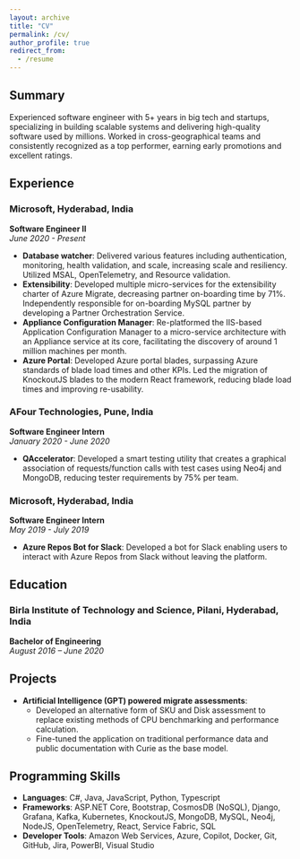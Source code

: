 ```yaml
---
layout: archive
title: "CV"
permalink: /cv/
author_profile: true
redirect_from:
  - /resume
---
```



## Summary

Experienced software engineer with 5+ years in big tech and startups, specializing in building scalable systems and delivering high-quality software used by millions. Worked in cross-geographical teams and consistently recognized as a top performer, earning early promotions and excellent ratings.

## Experience

### Microsoft, Hyderabad, India
**Software Engineer II**  
*June 2020 - Present*

- **Database watcher**: Delivered various features including authentication, monitoring, health validation, and scale, increasing scale and resiliency. Utilized MSAL, OpenTelemetry, and Resource validation.
- **Extensibility**: Developed multiple micro-services for the extensibility charter of Azure Migrate, decreasing partner on-boarding time by 71%. Independently responsible for on-boarding MySQL partner by developing a Partner Orchestration Service.
- **Appliance Configuration Manager**: Re-platformed the IIS-based Application Configuration Manager to a micro-service architecture with an Appliance service at its core, facilitating the discovery of around 1 million machines per month.
- **Azure Portal**: Developed Azure portal blades, surpassing Azure standards of blade load times and other KPIs. Led the migration of KnockoutJS blades to the modern React framework, reducing blade load times and improving re-usability.

### AFour Technologies, Pune, India
**Software Engineer Intern**  
*January 2020 - June 2020*

- **QAccelerator**: Developed a smart testing utility that creates a graphical association of requests/function calls with test cases using Neo4j and MongoDB, reducing tester requirements by 75% per team.

### Microsoft, Hyderabad, India
**Software Engineer Intern**  
*May 2019 - July 2019*

- **Azure Repos Bot for Slack**: Developed a bot for Slack enabling users to interact with Azure Repos from Slack without leaving the platform.

## Education

### Birla Institute of Technology and Science, Pilani, Hyderabad, India
**Bachelor of Engineering**  
*August 2016 – June 2020*

## Projects

- **Artificial Intelligence (GPT) powered migrate assessments**:
  - Developed an alternative form of SKU and Disk assessment to replace existing methods of CPU benchmarking and performance calculation.
  - Fine-tuned the application on traditional performance data and public documentation with Curie as the base model.

## Programming Skills

- **Languages**: C#, Java, JavaScript, Python, Typescript
- **Frameworks**: ASP.NET Core, Bootstrap, CosmosDB (NoSQL), Django, Grafana, Kafka, Kubernetes, KnockoutJS, MongoDB, MySQL, Neo4j, NodeJS, OpenTelemetry, React, Service Fabric, SQL
- **Developer Tools**: Amazon Web Services, Azure, Copilot, Docker, Git, GitHub, Jira, PowerBI, Visual Studio
